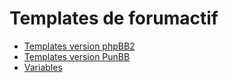 # Templates de forumactif

* [Templates version phpBB2](https://github.com/Etana/template.list/blob/master/subsilver.md#readme)
* [Templates version PunBB](https://github.com/Etana/template.list/blob/master/punbb.md#readme)
* [Variables](https://github.com/Etana/template.list/blob/master/variables.md#readme)